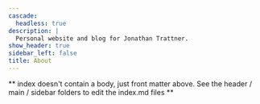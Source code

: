```yaml
---
cascade:
  headless: true
description: |
  Personal website and blog for Jonathan Trattner.
show_header: true
sidebar_left: false
title: About
---
```


** index doesn't contain a body, just front matter above.
See the header / main / sidebar folders to edit the index.md files **
